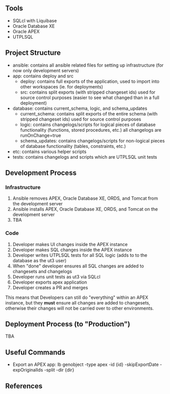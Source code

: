 ## Tools

- SQLcl with Liquibase
- Oracle Database XE
- Oracle APEX
- UTPLSQL

## Project Structure

- ansible: contains all ansible related files for setting up infrastructure (for now only development servers)
- app: contains deploy and src
    - deploy: contains full exports of the application, used to import into other workspaces (ie. for deployments)
    - src: contains split exports (with stripped changeset ids) used for source control purposes (easier to see what changed than in a full deployment)
- database: contains current_schema, logic, and schema_updates
    - current_schema: contains split exports of the entire schema (with stripped changeset ids) used for source control purposes
    - logic: contains changelogs/scripts for logical pieces of database functionality (functions, stored procedures, etc.) all changelogs are runOnChange=true
    - schema_updates: contains changelogs/scripts for non-logical pieces of database functionality (tables, constraints, etc.) 
- etc: contains various helper scripts 
- tests: contains changelogs and scripts which are UTPLSQL unit tests

## Development Process

### Infrastructure

1. Ansible removes APEX, Oracle Database XE, ORDS, and Tomcat from the development server 
2. Ansible installs APEX, Oracle Database XE, ORDS, and Tomcat on the development server
3. TBA

### Code

1. Developer makes UI changes inside the APEX instance
2. Developer makes SQL changes inside the APEX instance
3. Developer writes UTPLSQL tests for all SQL logic (adds to to the database as the ut3 user)
4. When "done" developer ensures all SQL changes are added to changesets and changelogs
5. Developer runs unit tests as ut3 via SQLcl
6. Developer exports apex application
7. Developer creates a PR and merges

This means that Developers can still do "everything" within an APEX instance, but they **must** ensure all changes are added to changesets, otherwise their changes will not be carried over to other environments.

## Deployment Process (to "Production")

TBA

## Useful Commands

- Export an APEX app: lb genobject -type apex -id {id} -skipExportDate -expOriginalIds -split -dir {dir}

## References